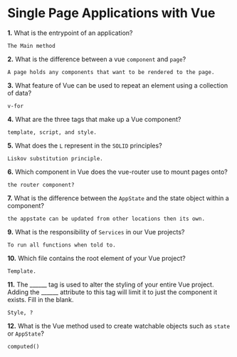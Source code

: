 # Single Page Applications with Vue

**1.** What is the entrypoint of an application?
<!-- enter you answer in the space below -->
```
The Main method
```
**2.** What is the difference between a vue `component` and `page`?
<!-- enter you answer in the space below -->
```
A page holds any components that want to be rendered to the page.
```
**3.** What feature of Vue can be used to repeat an element using a collection of data?
<!-- enter you answer in the space below -->
```
v-for
```
**4.** What are the three tags that make up a Vue component?
<!-- enter you answer in the space below -->
```
template, script, and style.
```
**5.** What does the `L` represent in the `SOLID` principles?
<!-- enter you answer in the space below -->
```
Liskov substitution principle.
```
**6.** Which component in Vue does the vue-router use to mount pages onto?
<!-- enter you answer in the space below -->
```
the router component?
```
**7.** What is the difference between the `AppState` and the state object within a component?
<!-- enter you answer in the space below -->
```
the appstate can be updated from other locations then its own.
```
**9.** What is the responsibility of `Services` in our Vue projects?
<!-- enter you answer in the space below -->
```
To run all functions when told to.
```
**10.** Which file contains the root element of your Vue project?
<!-- enter you answer in the space below -->
```
Template.
```
**11.** The ______ tag is used to alter the styling of your entire Vue project.  Adding the ______ attribute to this tag will limit it to just the component it exists.  Fill in the blank.
<!-- enter you answer in the space below -->
```
Style, ?
```
**12.** What is the Vue method used to create watchable objects such as `state` or `AppState`?
<!-- enter you answer in the space below -->
```
computed()
```